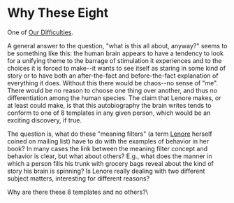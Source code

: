 # Why These Eight

One of [Our Difficulties](./).

&#x20;A general answer to the question, "what is this all about, anyway?" seems to be something like this: the human brain appears to have a tendency to look for a unifying theme to the barrage of stimulation it experiences and to the choices it is forced to make--it wants to see itself as staring in some kind of story or to have both an after-the-fact and before-the-fact explanation of everything it does. Without this there would be chaos--no sense of "me". There would be no reason to choose one thing over another, and thus no differentiation among the human species. The claim that Lenore makes, or at least could make, is that this autobiography the brain writes tends to conform to one of 8 templates in any given person, which would be an exciting discovery, if true.

The question is, what do these "meaning filters" (a term [Lenore](https://web.archive.org/web/20061112223214/http://greenlightwiki.com/lenore-exegesis/Lenore) herself coined on mailing list) have to do with the examples of behavior in her book? In many cases the link between the meaning filter concept and behavior is clear, but what about others? E.g., what does the manner in which a person fills his trunk with grocery bags reveal about the kind of story his brain is spinning? Is Lenore really dealing with two different subject matters, interesting for different reasons?

Why are there these 8 templates and no others?\
